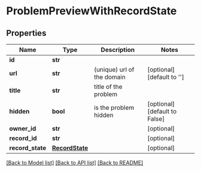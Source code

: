 # ProblemPreviewWithRecordState

## Properties
Name | Type | Description | Notes
------------ | ------------- | ------------- | -------------
**id** | **str** |  | 
**url** | **str** | (unique) url of the domain | [optional] [default to '']
**title** | **str** | title of the problem | 
**hidden** | **bool** | is the problem hidden | [optional] [default to False]
**owner_id** | **str** |  | [optional] 
**record_id** | **str** |  | [optional] 
**record_state** | [**RecordState**](RecordState.md) |  | [optional] 

[[Back to Model list]](../README.md#documentation-for-models) [[Back to API list]](../README.md#documentation-for-api-endpoints) [[Back to README]](../README.md)

